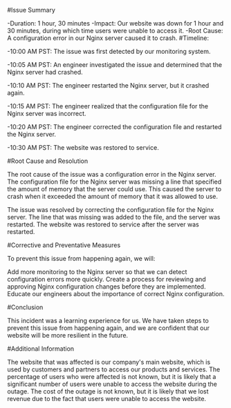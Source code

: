 #Issue Summary

-Duration: 1 hour, 30 minutes -Impact: Our website was down for 1 hour and 30 minutes, during which time users were unable to access it. -Root Cause: A configuration error in our Nginx server caused it to crash. #Timeline:

-10:00 AM PST: The issue was first detected by our monitoring system.

-10:05 AM PST: An engineer investigated the issue and determined that the Nginx server had crashed.

-10:10 AM PST: The engineer restarted the Nginx server, but it crashed again.

-10:15 AM PST: The engineer realized that the configuration file for the Nginx server was incorrect.

-10:20 AM PST: The engineer corrected the configuration file and restarted the Nginx server.

-10:30 AM PST: The website was restored to service.

#Root Cause and Resolution

The root cause of the issue was a configuration error in the Nginx server. The configuration file for the Nginx server was missing a line that specified the amount of memory that the server could use. This caused the server to crash when it exceeded the amount of memory that it was allowed to use.

The issue was resolved by correcting the configuration file for the Nginx server. The line that was missing was added to the file, and the server was restarted. The website was restored to service after the server was restarted.

#Corrective and Preventative Measures

To prevent this issue from happening again, we will:

Add more monitoring to the Nginx server so that we can detect configuration errors more quickly. Create a process for reviewing and approving Nginx configuration changes before they are implemented. Educate our engineers about the importance of correct Nginx configuration.

#Conclusion

This incident was a learning experience for us. We have taken steps to prevent this issue from happening again, and we are confident that our website will be more resilient in the future.

#Additional Information

The website that was affected is our company's main website, which is used by customers and partners to access our products and services. The percentage of users who were affected is not known, but it is likely that a significant number of users were unable to access the website during the outage. The cost of the outage is not known, but it is likely that we lost revenue due to the fact that users were unable to access the website.


